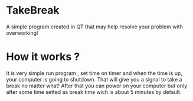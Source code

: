 # TakeBreak
A simple program created in QT that may help resolve your problem with overworking!

# How it works ?
 It is very simple run program , set time on timer and when the time is up, your computer is going to shutdown.
 That will give you a signal to take a break no matter what! After that you can power on your computer but only after some time setted as break time wich is about 5 minutes by default.
 
